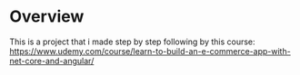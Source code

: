 # Overview
This is a project that i made step by step following by this course: https://www.udemy.com/course/learn-to-build-an-e-commerce-app-with-net-core-and-angular/
